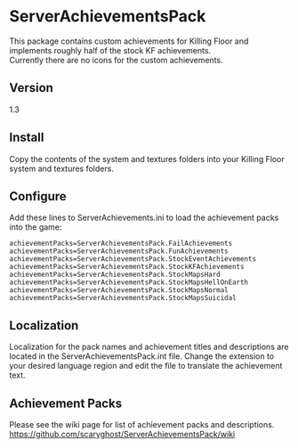 ServerAchievementsPack
======================

This package contains custom achievements for Killing Floor and implements roughly half of the stock KF achievements.  
Currently there are no icons for the custom achievements.

## Version
1.3

## Install
Copy the contents of the system and textures folders into your Killing Floor system and textures folders.

## Configure
Add these lines to ServerAchievements.ini to load the achievement packs into the game:

    achievementPacks=ServerAchievementsPack.FailAchievements
    achievementPacks=ServerAchievementsPack.FunAchievements
    achievementPacks=ServerAchievementsPack.StockEventAchievements
    achievementPacks=ServerAchievementsPack.StockKFAchievements
    achievementPacks=ServerAchievementsPack.StockMapsHard
    achievementPacks=ServerAchievementsPack.StockMapsHellOnEarth
    achievementPacks=ServerAchievementsPack.StockMapsNormal
    achievementPacks=ServerAchievementsPack.StockMapsSuicidal

## Localization
Localization for the pack names and achievement titles and descriptions are located in the ServerAchievementsPack.int 
file.  Change the extension to your desired language region and edit the file to translate the achievement text.

## Achievement Packs
Please see the wiki page for list of achievement packs and descriptions.  
https://github.com/scaryghost/ServerAchievementsPack/wiki

